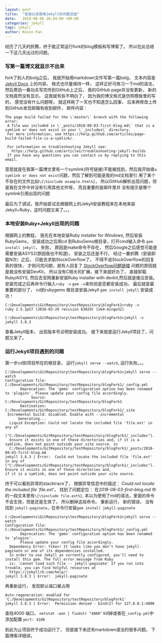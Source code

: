 ```yaml
---
layout: post
title:  "安装以及使用Jekyll的问题总结"
date:   2018-08-06 16:44:00 +08:00
categories: jekyll
tags: jekyll
author: Kevin Fan
---
```


经历了几天的折腾，终于能正常运行fork的blog模板和写博客了。 所以在此总结一下这几天出过的问题。
<!-- more -->


### 写第一篇博文就显示不出来
fork了别人的bolg之后， 我就开始用markdown文件写第一篇bolg， 文本内容是
[Jekyll Docs](https://jekyllrb.com/docs/structure/) 上的内容， 格式也尽量保持一样， 这样正好可练习一下md的语法，
然后费劲一番功夫写完传到GitHub上之后， 我的GitHub page并没有更新， 新的文档竟然没有显示。 这我就有些不明白了， 因为我的博文格式是仿照模板里的写的，
感觉没有什么问题呀， 就这样耗了一天也不知道怎么回事， 后来再修改上传到GitHub发现邮箱有收到邮件， 邮件内容：
```
The page build failed for the \`master\` branch with the following error:
 A file was included in \`_posts/2018-08-03-first-blog.md\` that is a symlink or does not exist in your \`_includes\` directory.
 For more information, see https://help.github.com/articles/page-build-failed-file-is-a-symlink/.

 For information on troubleshooting Jekyll see:
   https://help.github.com/articles/troubleshooting-jekyll-builds
 If you have any questions you can contact us by replying to this email.
 ```
 意思就是在我第一篇博文里有一个symlink(符号链接)不能被找到，然后我开始查`a symlink or does not exist`问题，然后了解到可能是我的md文档里引
 用了某个不存在的文件比如`\{\%include example.html%}`， 所以GitHub解析出现问题，但是我在文件中并没有引用其他文件呀， 而且重要的是邮件里并
 没有提示是哪个symlink引用出现的问题

 最后为了调试，我开始尝试去根据网上的Jekyll安装教程来在本地来装Jekyll+Ruby，这时问题又来了。。。

### 本地安装Ruby+Jekyll出现的问题

 根据网上的教程， 我先在本地安装Ruby installer for Windows, 然后安装RubyGems， 安装成功之后用cd 到RubuGems根目录，打开cmd输入命令
 `gem install jekyll`， 失败， 原因是make命令不存在， 然后Google之后感觉可能是需要安装ASYS2(原因我也不知道)， 安装之后还是不行，
 经过一番折腾（安装卸载N次）之后， 只能去求助StockOverflow了， 不得不说StockOverflow的回复真的很快， 才刚问完问题，就有人回复了
 [StockOverflow问题链接](https://stackoverflow.com/questions/51699761/error-installing-jekyll-error-failed-to-build-gem-native-extension)
 问题的原因就是我没有安装DevKit， 所以没有C相关的扩展，接下来就好办了， 直接卸载Ruby/ASYS, 然后去官网重新安装Ruby installer with devkit,然后就是傻瓜安装。
 安装完成之后再命令行输入`ruby -v` `gem -v`来检验是否都安装成功。 最后就是最重要的部分了， cd到rubygems 根目录安装Jekyll `gem install jekyll`
 安装成功！
 ```
C:\Developments\GitRepository\testRepository\blogFork1>ruby -v
ruby 2.5.1p57 (2018-03-29 revision 63029) [x64-mingw32]

C:\Developments\GitRepository\testRepository\blogFork1>jekyll -v
jekyll 3.8.3
```
查看Jekyll版本， 出现版本号证明安装成功。 接下来就是运行Jekyll项目了，问题又来了。

### 运行Jekyll项目遇到的问题

第一步cd到项目所在的根目录， 运行`jekyll serve --watch`, 运行失败。。。
```
C:\Developments\GitRepository\testRepository\blogFork1>jekyll serve --watch
Configuration file: C:/Developments/GitRepository/testRepository/blogFork1/_config.yml
       Deprecation: The 'gems' configuration option has been renamed to 'plugins'. Please update your config file accordingly.
            Source: C:/Developments/GitRepository/testRepository/blogFork1
       Destination: C:/Developments/GitRepository/testRepository/blogFork1/_site
 Incremental build: disabled. Enable with --incremental
      Generating...
  Liquid Exception: Could not locate the included file 'file.ext' in any of
  ["C:/Developments/GitRepository/testRepository/blogFork1/_includes"].
  Ensure it exists in one of those directories and, if it is a symlink, does not point outside your site source. in
  C:/Developments/GitRepository/testRepository/blogFork1/_posts/2018-08-03-first-blog.md
jekyll 3.8.3 | Error:  Could not locate the included file 'file.ext' in any of
["C:/Developments/GitRepository/testRepository/blogFork1/_includes"]. Ensure it exists in one of those directories and,
if it is a symlink, does not point outside your site source.
```
终于可以看到异常的stacktrace了， 根据异常信息中的描述： *Could not locate the included file 'file.ext'*，  找到了问题定位：
在*2018-08-03-first-blog.md* 中的一段文本里有`\{\%include file.ext%}`, 本以为使用了md的语法，里面的命令不会生效，但是还是生效了。
所以删掉这段命令。
重新运行， 新的错误， 没有找到 `jekyll-paginate`，在命令行安装`gem install jekyll-paginate`
```
C:\Developments\GitRepository\testRepository\blogFork1>jekyll serve --watch
Configuration file: C:/Developments/GitRepository/testRepository/blogFork1/_config.yml
       Deprecation: The 'gems' configuration option has been renamed to 'plugins'.
       Please update your config file accordingly.
  Dependency Error: Yikes! It looks like you don't have jekyll-paginate or one of its dependencies installed.
  In order to use Jekyll as currently configured, you'll need to install this gem. The full error message from Ruby
  is: 'cannot load such file -- jekyll-paginate' If you run into trouble, you can find helpful resources at
  https://jekyllrb.com/help/!
jekyll 3.8.3 | Error:  jekyll-paginate
```
再重新运行， 发现默认端口被占用
```
Auto-regeneration: enabled for 'C:/Developments/GitRepository/testRepository/blogFork1'
jekyll 3.8.3 | Error:  Permission denied - bind(2) for 127.0.0.1:4000
```
查找4000 端口， `netstat -aon | findstr "4000"` kill掉或者在`_config.yml`中添加配置 `port: 4100`

到此为止项目终于成功运行了， 但是接下来还有markdown语法的很多问题。 下篇博客详细讲。
